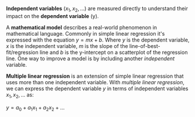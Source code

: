 **Independent variables** $(x_1, x_2, \dots)$ are measured directly to understand their impact on the **dependent variable** (y).

A **mathematical model** describes a real-world phenomenon in mathematical language. Commonly in simple linear regression it's expressed with the equation $y = mx + b$. Where $y$ is the dependent variable, $x$ is the independent variable, $m$ is the slope of the line-of-best-fit/regression line and $b$ is the y-intercept on a scatterplot of the regression line. One way to improve a model is by including another _independent_ variable.

**Multiple linear regression** is an extension of simple linear regression that uses more than one independent variable. With _multiple linear regression_, we can express the dependent variable _y_ in terms of independent variables $x_1, x_2, \dots$ as:

$y = a_0 + a_1x_1 + a_2x_2 + \dots$